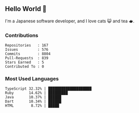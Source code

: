 ## Hello World 👋

I'm a Japanese software developer, and I love cats 😺 and tea 🫖.

### Contributions

    Repositories   : 167
    Issues         : 576
    Commits        : 8804
    Pull-Requests  : 839
    Stars Earned   : 5
    Contributed To : 0

### Most Used Languages

    TypeScript 32.32% | ████████████████████
    Ruby       14.62% | █████████
    Java       10.37% | ██████
    Dart       10.34% | ██████
    HTML        8.72% | █████
